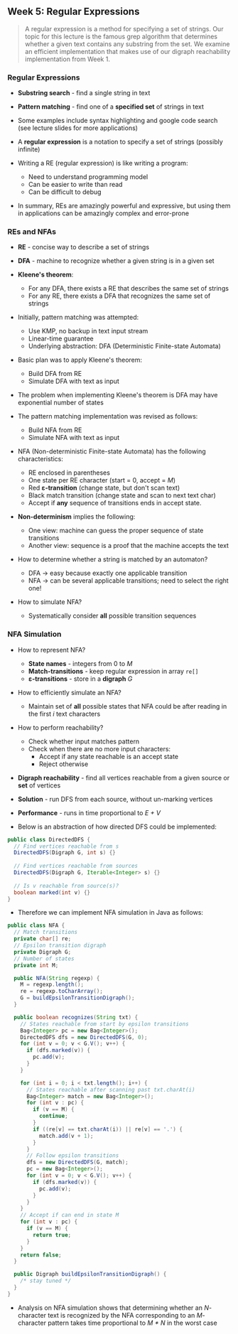 ## Week 5: Regular Expressions

> A regular expression is a method for specifying a set of strings. Our topic for this lecture is the famous grep algorithm that determines whether a given text contains any substring from the set. We examine an efficient implementation that makes use of our digraph reachability implementation from Week 1.

### Regular Expressions
* **Substring search** - find a single string in text
* **Pattern matching** - find one of a **specified set** of strings in text
* Some examples include syntax highlighting and google code search (see lecture slides for more applications)
* A **regular expression** is a notation to specify a set of strings (possibly infinite)

* Writing a RE (regular expression) is like writing a program:
  * Need to understand programming model
  * Can be easier to write than read
  * Can be difficult to debug
* In summary, REs are amazingly powerful and expressive, but using them in applications can be amazingly complex and error-prone

### REs and NFAs
* **RE** - concise way to describe a set of strings
* **DFA** - machine to recognize whether a given string is in a given set

* **Kleene's theorem**:
  * For any DFA, there exists a RE that describes the same set of strings
  * For any RE, there exists a DFA that recognizes the same set of strings

* Initially, pattern matching was attempted:
  * Use KMP, no backup in text input stream
  * Linear-time guarantee
  * Underlying abstraction: DFA (Deterministic Finite-state Automata)
* Basic plan was to apply Kleene's theorem:
  * Build DFA from RE
  * Simulate DFA with text as input
* The problem when implementing Kleene's theorem is DFA may have exponential number of states
  
* The pattern matching implementation was revised as follows:
  * Build NFA from RE
  * Simulate NFA with text as input

* NFA (Non-deterministic Finite-state Automata) has the following characteristics:
  * RE enclosed in parentheses
  * One state per RE character (start = 0, accept = *M*)
  * Red **ε-transition** (change state, but don't scan text)
  * Black match transition (change state and scan to next text char)
  * Accept if **any** sequence of transitions ends in accept state.
* **Non-determinism** implies the following:
  * One view: machine can guess the proper sequence of state transitions
  * Another view: sequence is a proof that the machine accepts the text

* How to determine whether a string is matched by an automaton?
  * DFA -> easy because exactly one applicable transition
  * NFA -> can be several applicable transitions; need to select the right one!
* How to simulate NFA?
  * Systematically consider **all** possible transition sequences

### NFA Simulation
* How to represent NFA?
  * **State names** - integers from 0 to *M*
  * **Match-transitions** - keep regular expression in array `re[]`
  * **ε-transitions** - store in a **digraph** *G*
* How to efficiently simulate an NFA?
  * Maintain set of **all** possible states that NFA could be after reading in the first *i* text characters
* How to perform reachability?
  * Check whether input matches pattern
  * Check when there are no more input characters:
    * Accept if any state reachable is an accept state
    * Reject otherwise

* **Digraph reachability** - find all vertices reachable from a given source or **set** of vertices
* **Solution** - run DFS from each source, without un-marking vertices
* **Performance** - runs in time proportional to *E + V*

* Below is an abstraction of how directed DFS could be implemented:
```java
public class DirectedDFS {  
  // Find vertices reachable from s
  DirectedDFS(Digraph G, int s) {}
  
  // Find vertices reachable from sources
  DirectedDFS(Digraph G, Iterable<Integer> s) {}
  
  // Is v reachable from source(s)?
  boolean marked(int v) {}
}
```

* Therefore we can implement NFA simulation in Java as follows:
```java
public class NFA {
  // Match transitions
  private char[] re; 
  // Epsilon transition digraph
  private Digraph G; 
  // Number of states
  private int M; 

  public NFA(String regexp) {
    M = regexp.length();
    re = regexp.toCharArray();
    G = buildEpsilonTransitionDigraph();
  }

  public boolean recognizes(String txt) { 
    // States reachable from start by epsilon transitions
    Bag<Integer> pc = new Bag<Integer>();
    DirectedDFS dfs = new DirectedDFS(G, 0);
    for (int v = 0; v < G.V(); v++) {
      if (dfs.marked(v)) {
        pc.add(v);
      } 
    }

    for (int i = 0; i < txt.length(); i++) {
      // States reachable after scanning past txt.charAt(i)
      Bag<Integer> match = new Bag<Integer>();
      for (int v : pc) {
        if (v == M) {
          continue;
        }
        if ((re[v] == txt.charAt(i)) || re[v] == '.') {
          match.add(v + 1);
        }
      }
      // Follow epsilon transitions
      dfs = new DirectedDFS(G, match);
      pc = new Bag<Integer>();
      for (int v = 0; v < G.V(); v++) {
        if (dfs.marked(v)) {
          pc.add(v);
        }
      }
    }
    // Accept if can end in state M
    for (int v : pc) {
      if (v == M) {
        return true;
      }
    }
    return false;
  }

  public Digraph buildEpsilonTransitionDigraph() { 
    /* stay tuned */ 
  }
}
```

* Analysis on NFA simulation shows that determining whether an *N*-character text is recognized by the NFA corresponding to an *M*-character pattern takes time proportional to *M * N* in the worst case

